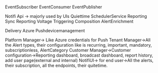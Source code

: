 EventSubscriber
EventConsumer
EventPublisher

Notifi Api -> majorly used by UIs
Quiettime
SchedulerService
Reporting Sync
Reporting
Voltage
Triggering
Composition
AlertEnrichment

Delivery
Azure
Pushdevicemanagement

Platform Manager-> Like Azure credentials for Push
Tenant Manager->All the Alert types, their configuration like is recurring, important, mandatory, subscriptionless, AlertCategory
Customer Manager->Customer configuration->Reporting dashboard, broadcast dashboard, report history, add user page(external and internal) 
NotifiUI-> for end user->All the alerts, their subscription, all the endpoints, their quitetime.
